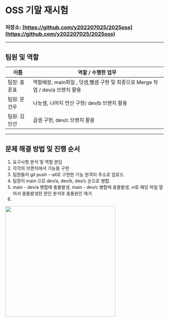 
# OSS 기말 재시험

### 저장소: [https://github.com/y202207025/2025oss](https://github.com/y202207025/2025oss)

---

##  팀원 및 역할

| 이름     | 역할 / 수행한 업무 |
|----------|------------------|
| 팀장: 홍준표 | 역할배분, main파일 , 덧셈,뺄셈 구현 및 최종으로 Merge 작업 / dev/a 브랜치 활용  |
| 팀원: 문건우 | 나눗셈, 나머지 연산 구현/ dev/b 브랜치 활용|
| 팀원: 김인선 | 곱셈 구현, dev/c 브랜치 활용 |


---

##  문제 해결 방법 및 진행 순서

1. 요구사항 분석 및 역할 분담 
2. 각각의 브랜치에서 기능들 구현 
3. 팀원들이 git push --all로 구현한 기능 원격지 주소로 업로드
4. 팀장이 main 으로  dev/a, dev/b, dev/c 순으로 병합.
5. main - dev/a 병합때  충돌발생, main - dev/c 병합때 충돌발생, vi로 해당 파일 열어서 충돌발생한 원인 분석후 충돌원인 제거 
6. 





<img src="이미지 이름" width ="350"/>